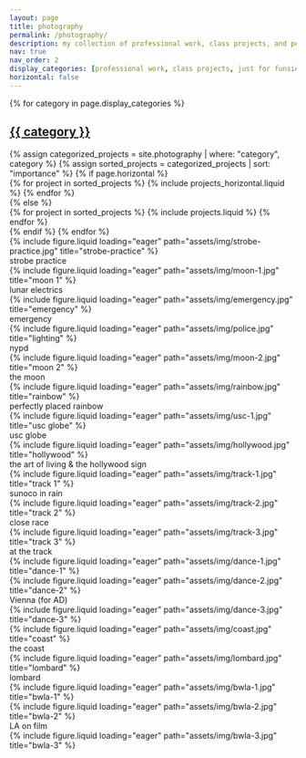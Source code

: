 ```yaml
---
layout: page
title: photography
permalink: /photography/
description: my collection of professional work, class projects, and personal photos
nav: true
nav_order: 2
display_categories: [professional work, class projects, just for funsies]
horizontal: false
---
```


<!-- pages/photography.md -->
<div class="projects">
  <!-- Display categorized projects -->
  {% for category in page.display_categories %}
  <a id="{{ category }}" href=".#{{ category }}">
    <h2 class="category">{{ category }}</h2>
  </a>
  {% assign categorized_projects = site.photography | where: "category", category %}
  {% assign sorted_projects = categorized_projects | sort: "importance" %}
  <!-- Generate cards for each project -->
  {% if page.horizontal %}
  <div class="container">
    <div class="row row-cols-1 row-cols-md-2">
    {% for project in sorted_projects %}
      {% include projects_horizontal.liquid %}
    {% endfor %}
    </div>
  </div>
  {% else %}
  <div class="row row-cols-1 row-cols-md-3">
    {% for project in sorted_projects %}
      {% include projects.liquid %}
    {% endfor %}
  </div>
  {% endif %}
  {% endfor %}
  <div class="row">
    <div class="col-sm mt-3 mt-md-0">
        {% include figure.liquid loading="eager" path="assets/img/strobe-practice.jpg" title="strobe-practice" %}
        <div class="caption">strobe practice</div>
    </div>
    <div class="col-sm mt-3 mt-md-0">
        {% include figure.liquid loading="eager" path="assets/img/moon-1.jpg" title="moon 1" %}
        <div class="caption">lunar electrics</div>
        {% include figure.liquid loading="eager" path="assets/img/emergency.jpg" title="emergency" %}
        <div class="caption">emergency</div>
    </div>
  </div>
  <div class="row">
    <div class="col-sm mt-3 mt-md-0">
        {% include figure.liquid loading="eager" path="assets/img/police.jpg" title="lighting" %}
        <div class="caption">nypd</div>
        {% include figure.liquid loading="eager" path="assets/img/moon-2.jpg" title="moon 2" %}
        <div class="caption">the moon</div>
    </div>
    <div class="col-sm mt-3 mt-md-0">
        {% include figure.liquid loading="eager" path="assets/img/rainbow.jpg" title="rainbow" %}
        <div class="caption">perfectly placed rainbow</div>
    </div>
  </div>
  <div class="row">
    <div class="col-sm-4 mt-3 mt-md-0">
        {% include figure.liquid loading="eager" path="assets/img/usc-1.jpg" title="usc globe" %}
        <div class="caption">usc globe</div>
    </div>
    <div class="col-sm-8 mt-3 mt-md-0">
        {% include figure.liquid loading="eager" path="assets/img/hollywood.jpg" title="hollywood" %}
        <div class="caption">the art of living & the hollywood sign</div>
    </div>
  </div>
  <div class="row">
    <div class="col-sm mt-3 mt-md-0">
        {% include figure.liquid loading="eager" path="assets/img/track-1.jpg" title="track 1" %}
        <div class="caption">sunoco in rain</div>
        {% include figure.liquid loading="eager" path="assets/img/track-2.jpg" title="track 2" %}
        <div class="caption">close race</div>
    </div>
    <div class="col-sm mt-3 mt-md-0">
        {% include figure.liquid loading="eager" path="assets/img/track-3.jpg" title="track 3" %}
        <div class="caption">at the track</div>
    </div>
  </div>
  <div class="row">
    <div class="col-sm mt-3 mt-md-0">
        {% include figure.liquid loading="eager" path="assets/img/dance-1.jpg" title="dance-1" %}
    </div>
    <div class="col-sm mt-3 mt-md-0">
        {% include figure.liquid loading="eager" path="assets/img/dance-2.jpg" title="dance-2" %}
        <div class="caption">Vienna (for AD)</div>
    </div>
    <div class="col-sm mt-3 mt-md-0">
        {% include figure.liquid loading="eager" path="assets/img/dance-3.jpg" title="dance-3" %}
    </div>
  </div>
  <div class="row">
    <div class="col-sm mt-3 mt-md-0">
        {% include figure.liquid loading="eager" path="assets/img/coast.jpg" title="coast" %}
        <div class="caption">the coast</div>
    </div>
    <div class="col-sm mt-3 mt-md-0">
        {% include figure.liquid loading="eager" path="assets/img/lombard.jpg" title="lombard" %}
        <div class="caption">lombard</div>
    </div>
  </div>
  <div class="row">
    <div class="col-sm mt-3 mt-md-0">
        {% include figure.liquid loading="eager" path="assets/img/bwla-1.jpg" title="bwla-1" %}
    </div>
    <div class="col-sm mt-3 mt-md-0">
        {% include figure.liquid loading="eager" path="assets/img/bwla-2.jpg" title="bwla-2" %}
        <div class="caption">LA on film</div>
    </div>
    <div class="col-sm mt-3 mt-md-0">
        {% include figure.liquid loading="eager" path="assets/img/bwla-3.jpg" title="bwla-3" %}
    </div>
  </div>
</div>

